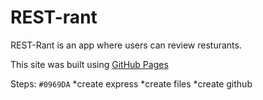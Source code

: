# REST-rant
REST-Rant is an app where users can review resturants.

This site was built using [GitHub Pages](https://pages.github.com/)

Steps: `#0969DA`
*create express
*create files
*create github

